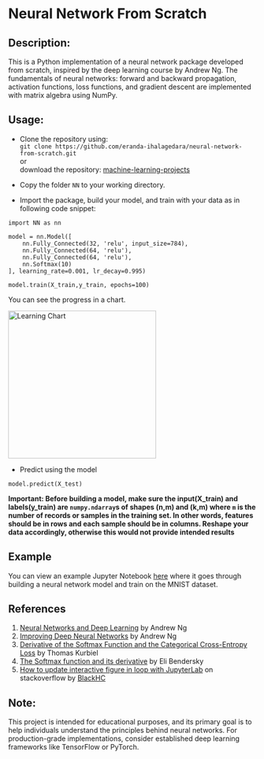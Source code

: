 # Neural Network From Scratch

## Description:

This is a Python implementation of a neural network package developed from scratch, inspired by the deep learning course by Andrew Ng. The fundamentals of neural networks: forward and backward propagation, activation functions, loss functions, and gradient descent are implemented with matrix algebra using NumPy.

## Usage:  

- Clone the repository using:  
`git clone https://github.com/eranda-ihalagedara/neural-network-from-scratch.git`  
or  
download the repository: [machine-learning-projects](https://github.com/eranda-ihalagedara/neural-network-from-scratch)

- Copy the folder `NN` to your working directory.
- Import the package, build your model, and train with your data as in following code snippet:
```
import NN as nn

model = nn.Model([
    nn.Fully_Connected(32, 'relu', input_size=784),
    nn.Fully_Connected(64, 'relu'),
    nn.Fully_Connected(64, 'relu'),
    nn.Softmax(10)
], learning_rate=0.001, lr_decay=0.995)

model.train(X_train,y_train, epochs=100)
```
You can see the progress in a chart.  

<img src="img/chart.gif"
     alt="Learning Chart"
     height="300px" />

- Predict using the model  
```
model.predict(X_test)
```
**Important: Before building a model, make sure the input(X_train) and labels(y_train) are `numpy.ndarray`s of shapes (n,m) and (k,m) where `m` is the number of records or samples in the training set. In other words, features should be in rows and each sample should be in columns. Reshape your data accordingly, otherwise this would not provide intended results**

## Example  
You can view an example Jupyter Notebook [here](https://github.com/eranda-ihalagedara/neural-network-from-scratch/blob/main/Example-1_MNIST_Classification.ipynb) where it goes through building a neural network model and train on the MNIST dataset.

## References

1. [Neural Networks and Deep Learning](https://www.youtube.com/watch?v=CS4cs9xVecg&list=PLkDaE6sCZn6Ec-XTbcX1uRg2_u4xOEky0&ab_channel=DeepLearningAI) by Andrew Ng  
2. [Improving Deep Neural Networks](https://www.youtube.com/watch?v=1waHlpKiNyY&list=PLkDaE6sCZn6Hn0vK8co82zjQtt3T2Nkqc&ab_channel=DeepLearningAI) by Andrew Ng  
3. [Derivative of the Softmax Function and the Categorical Cross-Entropy Loss](https://towardsdatascience.com/derivative-of-the-softmax-function-and-the-categorical-cross-entropy-loss-ffceefc081d1) by Thomas Kurbiel
4. [The Softmax function and its derivative](https://eli.thegreenplace.net/2016/the-softmax-function-and-its-derivative/) by  Eli Bendersky
5. [How to update interactive figure in loop with JupyterLab](https://stackoverflow.com/a/65400928/14640684) on stackoverflow by [BlackHC](https://stackoverflow.com/users/854731/blackhc)


## Note:
This project is intended for educational purposes, and its primary goal is to help individuals understand the principles behind neural networks. For production-grade implementations, consider established deep learning frameworks like TensorFlow or PyTorch.

